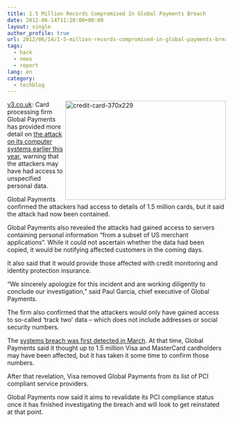 ```yaml
---
title: 1.5 Million Records Compromised In Global Payments Breach
date: 2012-06-14T11:28:00+00:00
layout: single
author_profile: true
url: 2012/06/14/1-5-million-records-compromised-in-global-payments-breach/
tags:
  - hack
  - news
  - report
lang: en
category: 
  - techblog
---
```

<a href="http://lh5.ggpht.com/-WTsC2NxfE14/T9nDr21kzCI/AAAAAAAAGQg/4B0tjX0xAOw/s1600-h/credit-card-370x229%25255B2%25255D.jpg" target="_blank"><img title="credit-card-370x229" border="0" alt="credit-card-370x229" align="right" src="http://lh4.ggpht.com/-EP3Hc3LrHhw/T9nDt50zePI/AAAAAAAAGQo/y9-ugF-aaYE/credit-card-370x229_thumb.jpg?imgmax=800" width="370" height="228" /></a><a href="http://www.v3.co.uk/v3-uk/news/2184040/global-payments-claims-systems-breach-contained-million-records-stolen" target="_blank">v3.co.uk</a>: Card processing firm Global Payments has provided more detail on [the attack on its computer systems earlier this year](http://www.v3.co.uk/v3-uk/news/2165157/global-payments-breach-visa-mastercard-users-risk), warning that the attackers may have had access to unspecified personal data. 

Global Payments confirmed the attackers had access to details of 1.5 million cards, but it said the attack had now been contained. 

Global Payments also revealed the attacks had gained access to servers containing personal information “from a subset of US merchant applications”. While it could not ascertain whether the data had been copied, it would be notifying affected customers in the coming days. 

It also said that it would provide those affected with credit monitoring and identity protection insurance. 

“We sincerely apologize for this incident and are working diligently to conclude our investigation,” said Paul Garcia, chief executive of Global Payments. 

The firm also confirmed that the attackers would only have gained access to so-called &#8216;track two' data – which does not include addresses or social security numbers. 

The [systems breach was first detected in March](http://www.v3.co.uk/v3-uk/news/2165460/hackers-steal-million-mastercard-visa-customers-card-details). At that time, Global Payments said it thought up to 1.5 million Visa and MasterCard cardholders may have been affected, but it has taken it some time to confirm those numbers. 

After that revelation, Visa removed Global Payments from its list of PCI compliant service providers. 

Global Payments now said it aims to revalidate its PCI compliance status once it has finished investigating the breach and will look to get reinstated at that point.